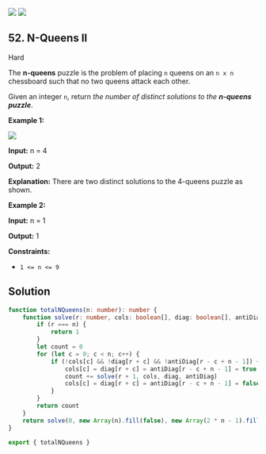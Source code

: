 [![](https://img.shields.io/github/stars/LeetCode-Top-Interview-150/LeetCode-Top-Interview-150?label=Stars&style=flat-square)](https://github.com/LeetCode-Top-Interview-150/LeetCode-Top-Interview-150)
[![](https://img.shields.io/github/forks/LeetCode-Top-Interview-150/LeetCode-Top-Interview-150?label=Fork%20me%20on%20GitHub%20&style=flat-square)](https://github.com/LeetCode-Top-Interview-150/LeetCode-Top-Interview-150/fork)

## 52\. N-Queens II

Hard

The **n-queens** puzzle is the problem of placing `n` queens on an `n x n` chessboard such that no two queens attack each other.

Given an integer `n`, return _the number of distinct solutions to the **n-queens puzzle**_.

**Example 1:**

![](https://assets.leetcode.com/uploads/2020/11/13/queens.jpg)

**Input:** n = 4

**Output:** 2

**Explanation:** There are two distinct solutions to the 4-queens puzzle as shown. 

**Example 2:**

**Input:** n = 1

**Output:** 1 

**Constraints:**

*   `1 <= n <= 9`

## Solution

```typescript
function totalNQueens(n: number): number {
    function solve(r: number, cols: boolean[], diag: boolean[], antiDiag: boolean[]): number {
        if (r === n) {
            return 1
        }
        let count = 0
        for (let c = 0; c < n; c++) {
            if (!cols[c] && !diag[r + c] && !antiDiag[r - c + n - 1]) {
                cols[c] = diag[r + c] = antiDiag[r - c + n - 1] = true
                count += solve(r + 1, cols, diag, antiDiag)
                cols[c] = diag[r + c] = antiDiag[r - c + n - 1] = false
            }
        }
        return count
    }
    return solve(0, new Array(n).fill(false), new Array(2 * n - 1).fill(false), new Array(2 * n - 1).fill(false))
}

export { totalNQueens }
```